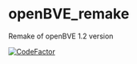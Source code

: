 # openBVE_remake
Remake of openBVE 1.2 version

[![CodeFactor](https://www.codefactor.io/repository/github/alteredcarrot71/openbve_remake/badge)](https://www.codefactor.io/repository/github/alteredcarrot71/openbve_remake)
